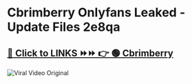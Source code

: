 
 # Cbrimberry Onlyfans Leaked - Update Files 2e8qa

## <h2><a href="https://clipsfans.com/Cbrimberry&ref=git">🔗 Click to LINKS ⏩⏩ 👉 🟢 Cbrimberry </a></h2>

<a href="https://clipsfans.com/Cbrimberry&ref=git" rel="nofollow" data-target="animated-image.originalLink"><img src="https://i.ibb.co.com/xMMVF88/686577567.gif" alt="Viral Video Original" style="max-width: 100%; display: inline-block;" data-target="animated-image.originalImage"></a>

